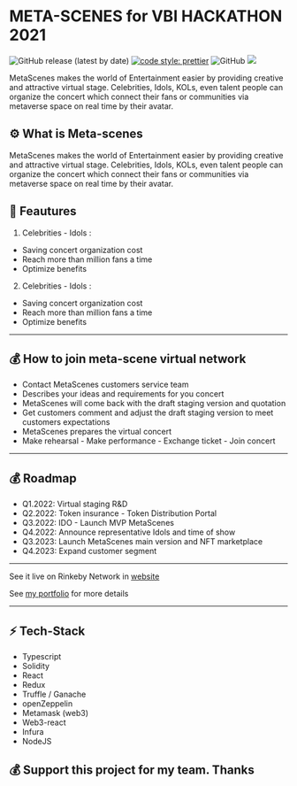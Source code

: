 #  META-SCENES for VBI HACKATHON 2021

![GitHub release (latest by date)](https://img.shields.io/github/v/release/silviopaganini/nft-market?style=round)
[![code style: prettier](https://img.shields.io/badge/code_style-prettier-ff69b4.svg?style=round)](https://github.com/prettier/prettier)
![GitHub](https://img.shields.io/github/license/silviopaganini/nft-market?style=round)
![](https://img.shields.io/badge/Typescript-💪-blue)


MetaScenes makes the world of Entertainment easier by providing creative and attractive virtual stage. Celebrities, Idols, KOLs, even talent people can organize the concert which connect their fans or communities via metaverse space on real time by their avatar.

## ⚙️ What is Meta-scenes

MetaScenes makes the world of Entertainment easier by providing creative and attractive virtual stage. Celebrities, Idols, KOLs, even talent people can organize the concert which connect their fans or communities via metaverse space on real time by their avatar.

## 🔬 Feautures

1. Celebrities - Idols :
- Saving concert organization cost
- Reach more than million fans a time
- Optimize benefits

2. Celebrities - Idols :
- Saving concert organization cost
- Reach more than million fans a time
- Optimize benefits

<hr />

## 💰 How to join meta-scene virtual network
- Contact MetaScenes customers service team
- Describes your ideas and requirements for you concert
- MetaScenes will come back with the draft staging version and quotation
- Get customers comment and adjust the draft staging version to meet customers expectations
- MetaScenes prepares the virtual concert
- Make rehearsal - Make performance - Exchange ticket - Join concert

<hr />

## 💰 Roadmap
- Q1.2022: Virtual staging R&D
- Q2.2022: Token insurance - Token Distribution Portal
- Q3.2022: IDO - Launch MVP MetaScenes
- Q4.2022: Announce representative Idols and time of show
- Q3.2023: Launch MetaScenes main version and NFT marketplace
- Q4.2023: Expand customer segment

<hr />

See it live on Rinkeby Network in [website](https://meta-scene.herokuapp.com/) 

See [my portfolio](https://github.com/bienpx224) for more details 

<hr />

## ⚡️ Tech-Stack

- Typescript
- Solidity
- React
- Redux
- Truffle / Ganache
- openZeppelin
- Metamask (web3)
- Web3-react
- Infura
- NodeJS


## 💰 Support this project for my team. Thanks 
